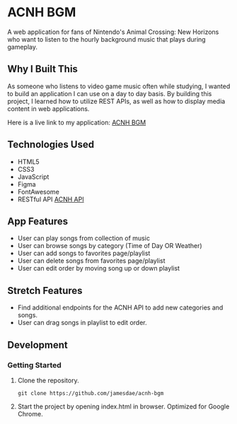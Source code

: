 # ACNH BGM

A web application for fans of Nintendo's Animal Crossing: New Horizons who want to listen to the hourly background music that plays during gameplay.

## Why I Built This

As someone who listens to video game music often while studying, I wanted to build an application I can use on a day to day basis. By building this project, I learned how to utilize REST APIs, as well as how to display media content in web applications.

Here is a live link to my application: [ACNH BGM](https://jamesdae.github.io/acnh-bgm/)

## Technologies Used

- HTML5
- CSS3
- JavaScript
- Figma
- FontAwesome
- RESTful API [ACNH API](https://acnhapi.com/)

## App Features

- User can play songs from collection of music
- User can browse songs by category (Time of Day OR Weather)
- User can add songs to favorites page/playlist
- User can delete songs from favorites page/playlist
- User can edit order by moving song up or down playlist

## Stretch Features

- Find additional endpoints for the ACNH API to add new categories and songs.
- User can drag songs in playlist to edit order.

## Development

### Getting Started

1. Clone the repository.

    ```shell
    git clone https://github.com/jamesdae/acnh-bgm
    ```

1. Start the project by opening index.html in browser. Optimized for Google Chrome.
